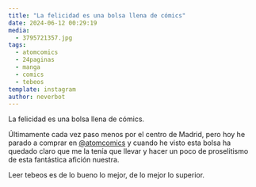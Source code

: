 ```yaml
---
title: "La felicidad es una bolsa llena de cómics"
date: 2024-06-12 00:29:19
media: 
  - 3795721357.jpg
tags: 
  - atomcomics
  - 24paginas
  - manga
  - comics
  - tebeos
template: instagram
author: neverbot
---
```


La felicidad es una bolsa llena de cómics.

Últimamente cada vez paso menos por el centro de Madrid, pero hoy he parado a comprar en [@atomcomics](https://instagram.com/atomcomics) y cuando he visto esta bolsa ha quedado claro que me la tenía que llevar y hacer un poco de proselitismo de esta fantástica afición nuestra.

Leer tebeos es de lo bueno lo mejor, de lo mejor lo superior.


